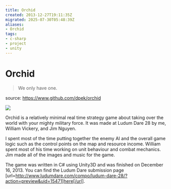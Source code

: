 ```yaml
---
title: Orchid
created: 2013-12-27T19:11:35Z
migrated: 2025-07-30T05:48:39Z
aliases:
- Orchid
tags:
- c-sharp
- project
- unity
---
```


# Orchid

> We only have one.

source: https://www.github.com/dpek/orchid

![](https://www.youtube.com/watch?v=hZl1ZKzVoPw)

Orchid is a relatively minimal real time strategy game about taking over the world with your mighty military force. It was made at Ludum Dare 28 by me, William Vickery, and Jim Nguyen.

I spent most of the time putting together the enemy AI and the overall game logic such as the control points on the map and resource income. William spent most of his time working on unit behaviour and combat mechanics. Jim made all of the images and music for the game.

The game was written in C# using Unity3D and was finished on December 16, 2013. You can find the Ludum Dare submission page [url=http://www.ludumdare.com/compo/ludum-dare-28/?action=preview&uid=15471]here[/url].
